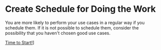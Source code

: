 # Create Schedule for Doing the Work

You are more likely to perform your use cases in a regular way if you schedule them. If it is not possible to schedule them, consider the possibility that you haven't chosen good use cases.


[Time to Start!](days/day-1.md)]
